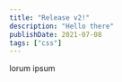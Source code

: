 ```yaml
---
title: "Release v2!"
description: "Hello there"
publishDate: 2021-07-08
tags: ["css"]
---
```


lorum ipsum
